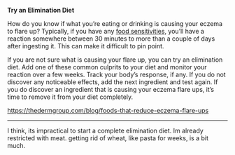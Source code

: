 
**Try an Elimination Diet**

How do you know if what you’re eating or drinking is causing your eczema to flare up? Typically, if you have any [food sensitivities](https://www.thedermgroup.com/blog/skin-smart-eating-habits-start-here-2), you’ll have a reaction somewhere between 30 minutes to more than a couple of days after ingesting it. This can make it difficult to pin point.

If you are not sure what is causing your flare up, you can try an elimination diet. Add one of these common culprits to your diet and monitor your reaction over a few weeks. Track your body’s response, if any. If you do not discover any noticeable effects, add the next ingredient and test again. If you do discover an ingredient that is causing your eczema flare ups, it’s time to remove it from your diet completely.

https://thedermgroup.com/blog/foods-that-reduce-eczema-flare-ups

---
I think, its impractical to start a complete elimination diet.
Im already restricted with meat.
getting rid of wheat, like pasta for weeks, is a bit much.
